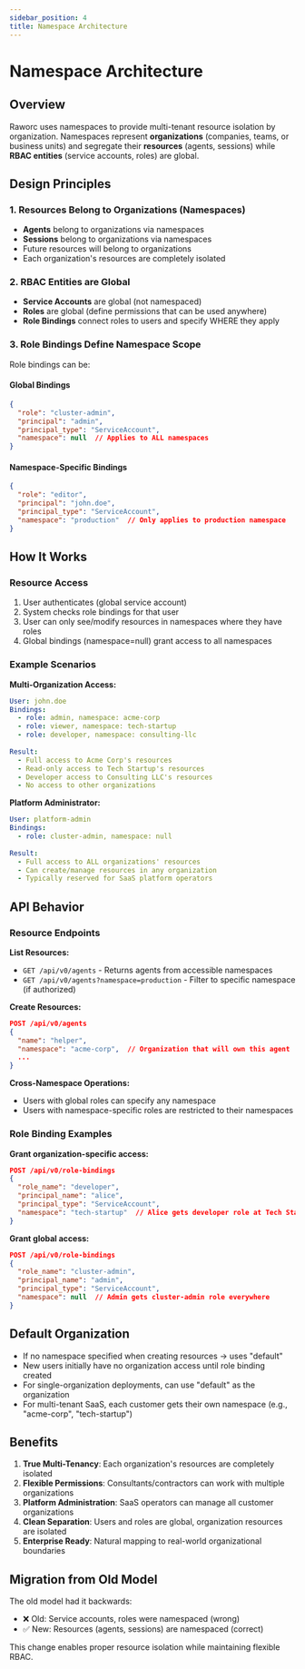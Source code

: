 ```yaml
---
sidebar_position: 4
title: Namespace Architecture
---
```


# Namespace Architecture

## Overview

Raworc uses namespaces to provide multi-tenant resource isolation by organization. Namespaces represent **organizations** (companies, teams, or business units) and segregate their **resources** (agents, sessions) while **RBAC entities** (service accounts, roles) are global.

## Design Principles

### 1. Resources Belong to Organizations (Namespaces)
- **Agents** belong to organizations via namespaces
- **Sessions** belong to organizations via namespaces
- Future resources will belong to organizations
- Each organization's resources are completely isolated

### 2. RBAC Entities are Global
- **Service Accounts** are global (not namespaced)
- **Roles** are global (define permissions that can be used anywhere)
- **Role Bindings** connect roles to users and specify WHERE they apply

### 3. Role Bindings Define Namespace Scope

Role bindings can be:

#### Global Bindings
```json
{
  "role": "cluster-admin",
  "principal": "admin",
  "principal_type": "ServiceAccount",
  "namespace": null  // Applies to ALL namespaces
}
```

#### Namespace-Specific Bindings
```json
{
  "role": "editor",
  "principal": "john.doe",
  "principal_type": "ServiceAccount", 
  "namespace": "production"  // Only applies to production namespace
}
```

## How It Works

### Resource Access
1. User authenticates (global service account)
2. System checks role bindings for that user
3. User can only see/modify resources in namespaces where they have roles
4. Global bindings (namespace=null) grant access to all namespaces

### Example Scenarios

**Multi-Organization Access:**
```yaml
User: john.doe
Bindings:
  - role: admin, namespace: acme-corp
  - role: viewer, namespace: tech-startup
  - role: developer, namespace: consulting-llc
  
Result:
  - Full access to Acme Corp's resources
  - Read-only access to Tech Startup's resources
  - Developer access to Consulting LLC's resources
  - No access to other organizations
```

**Platform Administrator:**
```yaml
User: platform-admin
Bindings:
  - role: cluster-admin, namespace: null
  
Result:
  - Full access to ALL organizations' resources
  - Can create/manage resources in any organization
  - Typically reserved for SaaS platform operators
```

## API Behavior

### Resource Endpoints

**List Resources:**
- `GET /api/v0/agents` - Returns agents from accessible namespaces
- `GET /api/v0/agents?namespace=production` - Filter to specific namespace (if authorized)

**Create Resources:**
```json
POST /api/v0/agents
{
  "name": "helper",
  "namespace": "acme-corp",  // Organization that will own this agent
  ...
}
```

**Cross-Namespace Operations:**
- Users with global roles can specify any namespace
- Users with namespace-specific roles are restricted to their namespaces

### Role Binding Examples

**Grant organization-specific access:**
```json
POST /api/v0/role-bindings
{
  "role_name": "developer",
  "principal_name": "alice",
  "principal_type": "ServiceAccount",
  "namespace": "tech-startup"  // Alice gets developer role at Tech Startup
}
```

**Grant global access:**
```json
POST /api/v0/role-bindings
{
  "role_name": "cluster-admin",
  "principal_name": "admin",
  "principal_type": "ServiceAccount",
  "namespace": null  // Admin gets cluster-admin role everywhere
}
```

## Default Organization

- If no namespace specified when creating resources → uses "default"
- New users initially have no organization access until role binding created
- For single-organization deployments, can use "default" as the organization
- For multi-tenant SaaS, each customer gets their own namespace (e.g., "acme-corp", "tech-startup")

## Benefits

1. **True Multi-Tenancy**: Each organization's resources are completely isolated
2. **Flexible Permissions**: Consultants/contractors can work with multiple organizations
3. **Platform Administration**: SaaS operators can manage all customer organizations
4. **Clean Separation**: Users and roles are global, organization resources are isolated
5. **Enterprise Ready**: Natural mapping to real-world organizational boundaries

## Migration from Old Model

The old model had it backwards:
- ❌ Old: Service accounts, roles were namespaced (wrong)
- ✅ New: Resources (agents, sessions) are namespaced (correct)

This change enables proper resource isolation while maintaining flexible RBAC.